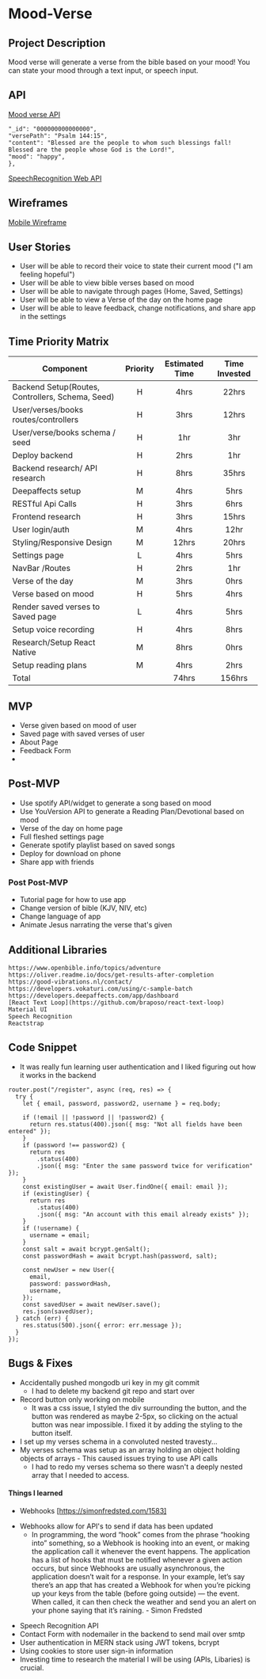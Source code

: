 # Mood-Verse

## Project Description
Mood verse will generate a verse from the bible based on your mood! You can state your mood through a text input, or speech input.
## API
[Mood verse API]()
```{
"_id": "000000000000000",
"versePath": "Psalm 144:15",
"content": "Blessed are the people to whom such blessings fall! Blessed are the people whose God is the Lord!",
"mood": "happy",
},
```
[SpeechRecognition Web API](https://developer.mozilla.org/en-US/docs/Web/API/SpeechRecognition)


## Wireframes
[Mobile Wireframe](https://www.figma.com/file/ZGbwX63DAzaRzunCK5cLhn/Mood-Verse)

## User Stories
* User will be able to record their voice  to state their current mood ("I am feeling hopeful")
* User will be able to view bible verses based on mood
* User will be able to navigate through pages (Home, Saved, Settings)
* User will be able to view a Verse of the day on the home page
* User will be able to leave feedback, change notifications, and share app in the settings

## Time Priority Matrix
| Component                    | Priority | Estimated Time | Time Invested |
| --------------------------   | :----:   |  :-----------: | :-----------: |
| Backend Setup(Routes, Controllers, Schema, Seed)          |    H     |      4hrs      |  22hrs |
| User/verses/books routes/controllers | H | 3hrs | 12hrs |
|  User/verse/books schema / seed | H | 1hr | 3hr|
| Deploy backend | H | 2hrs | 1hr |
| Backend research/ API research | H | 8hrs | 35hrs |
| Deepaffects setup | M | 4hrs | 5hrs |
| RESTful Api Calls            | H | 3hrs | 6hrs |
| Frontend research | H | 3hrs | 15hrs |
| User login/auth | M | 4hrs | 12hr |
| Styling/Responsive Design | M | 12hrs | 20hrs |
| Settings page | L | 4hrs | 5hrs |
| NavBar /Routes | H | 2hrs | 1hr |
| Verse of the day | M | 3hrs | 0hrs |
| Verse based on mood | H | 5hrs | 4hrs |
| Render saved verses to Saved page | L | 4hrs | 5hrs |
| Setup voice recording | H | 4hrs | 8hrs |
| Research/Setup React Native | M | 8hrs | 0hrs |
| Setup reading plans | M | 4hrs | 2hrs |
| Total                        |          |     74hrs     |     156hrs        |   
## MVP
* Verse given based on mood of user
* Saved page with saved verses of user
* About Page
* Feedback Form
*
## Post-MVP
* Use spotify API/widget to generate a song based on mood
* Use YouVersion API to generate a Reading Plan/Devotional based on mood
* Verse of the day on home page
* Full fleshed settings page
* Generate spotify playlist based on saved songs
* Deploy for download on phone
* Share app with friends


### Post Post-MVP
* Tutorial page for how to use app
* Change version of bible (KJV, NIV, etc)
* Change language of app
* Animate Jesus narrating the verse that's given

## Additional Libraries
    https://www.openbible.info/topics/adventure
    https://oliver.readme.io/docs/get-results-after-completion
    https://good-vibrations.nl/contact/
    https://developers.vokaturi.com/using/c-sample-batch
    https://developers.deepaffects.com/app/dashboard
    [React Text Loop](https://github.com/braposo/react-text-loop)
    Material UI
    Speech Recognition
    Reactstrap
## Code Snippet
* It was really fun learning user authentication and I liked figuring out how it works in the backend
```
router.post("/register", async (req, res) => {
  try {
    let { email, password, password2, username } = req.body;

    if (!email || !password || !password2) {
      return res.status(400).json({ msg: "Not all fields have been entered" });
    }
    if (password !== password2) {
      return res
        .status(400)
        .json({ msg: "Enter the same password twice for verification" });
    }
    const existingUser = await User.findOne({ email: email });
    if (existingUser) {
      return res
        .status(400)
        .json({ msg: "An account with this email already exists" });
    }
    if (!username) {
      username = email;
    }
    const salt = await bcrypt.genSalt();
    const passwordHash = await bcrypt.hash(password, salt);

    const newUser = new User({
      email,
      password: passwordHash,
      username,
    });
    const savedUser = await newUser.save();
    res.json(savedUser);
  } catch (err) {
    res.status(500).json({ error: err.message });
  }
});
```
## Bugs & Fixes
* Accidentally pushed mongodb uri key in my git commit
    * I had to delete my backend git repo and start over
* Record button only working on mobile
    * It was a css issue, I styled the div surrounding the button, and the button was rendered as maybe 2-5px, so clicking on the actual button was near impossible. I fixed it by adding the styling to the button itself.
* I set up my verses schema in a convoluted nested travesty...
* My verses schema was setup as an array holding an object holding objects of arrays - This caused issues trying to use API calls
    * I had to redo my verses schema so there wasn't a deeply nested array that I needed to access.
#### Things I learned
- Webhooks [https://simonfredsted.com/1583]
* Webhooks allow for API's to send if data has been updated
    * In programming, the word “hook” comes from the phrase “hooking into” something, so a Webhook is hooking into an event, or making the application call it whenever the event happens. The application has a list of hooks that must be notified whenever a given action occurs, but since Webhooks are usually asynchronous, the application doesn’t wait for a response. In your example, let’s say there’s an app that has created a Webhook for when you’re picking up your keys from the table (before going outside) — the event. When called, it can then check the weather and send you an alert on your phone saying that it’s raining. - Simon Fredsted
- Speech Recognition API
- Contact Form with nodemailer in the backend to send mail over smtp
- User authentication in MERN stack using JWT tokens, bcrypt
- Using cookies to store user sign-in information
- Investing time to research the material I will be using (APIs, Libaries) is crucial.
